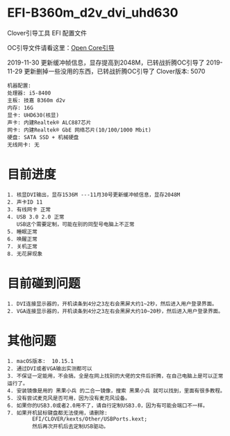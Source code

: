 # EFI-B360m_d2v_dvi_uhd630
Clover引导工具 EFI 配置文件

OC引导文件请看这里：[Open Core引导](https://github.com/Matchas-xiaobin/EFI-B360m_d2v_OpenCore_dvi_uhd630)

2019-11-30 更新缓冲帧信息，显存提高到2048M，已转战折腾OC引导了
2019-11-29 更新删掉一些没用的东西，已转战折腾OC引导了
Clover版本:  5070

```
机器配置:
处理器: i5-8400
主板: 技嘉 B360m d2v
内存: 16G
显卡: UHD630(核显)
声卡: 内建Realtek® ALC887芯片
网卡: 内建Realtek® GbE 网络芯片(10/100/1000 Mbit)
硬盘: SATA SSD + 机械硬盘
无线网卡: 无
```

# 目前进度
```
1. 核显DVI输出，显存1536M ---11月30号更新缓冲帧信息，显存2048M
2. 声卡ID 11
3. 有线网卡 正常
4. USB 3.0 2.0 正常
   USB这个需要定制，可能在别的同型号电脑上不正常
5. 睡眠正常
6. 唤醒正常
7. 关机正常
8. 无花屏现象
```

# 目前碰到问题
```
1. DVI连接显示器的，开机读条到4分之3左右会黑屏大约1~2秒，然后进入用户登录界面。
2. VGA连接显示器的，开机读条到4分之3左右会黑屏大约10~20秒，然后进入用户登录界面。
```

# 其他问题
```
1. macOS版本:  10.15.1
2. 通过DVI或者VGA输出实测都可以
3. 不保证一定能用，不会搞，全是在网上找别的大佬的文件后折腾，在自己电脑上是可以正常运行了。
4. 安装镜像是用的 黑果小兵 的二合一镜像，搜索 黑果小兵 就可以找到，里面有很多教程。
5. 没有尝试麦克风是否可用，因为没有麦克风设备。
6. 如果你的USB3.0或者2.0用不了，请自行定制USB3.0，因为有可能会端口不一样。
7. 如果开机鼠标键盘都无法使用，请删除: 
        EFI/CLOVER/kexts/Other/USBPorts.kext;
        然后再次开机后去定制USB驱动。
```
